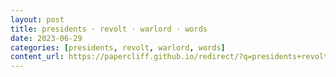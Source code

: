 ```yaml
---
layout: post
title: presidents · revolt · warlord · words
date: 2023-06-29
categories: [presidents, revolt, warlord, words]
content_url: https://papercliff.github.io/redirect/?q=presidents+revolt+warlord+words&tbs=cdr:1,cd_min:6/28/2023,cd_max:6/30/2023
---
```


